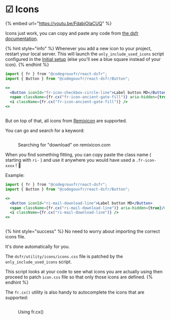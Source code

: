 # ☑ Icons

{% embed url="https://youtu.be/FdabjOlaCUQ" %}

Icons just work, you can copy and paste any code from [the dsfr documentation](https://www.systeme-de-design.gouv.fr/fondamentaux/icone).

{% hint style="info" %}
Whenever you add a new icon to your project, restart your local server. This will launch the `only_include_used_icons` script configured in the [Initial setup](./) (else you'll see a blue square instead of your icon).
{% endhint %}

```jsx
import { fr } from "@codegrouvfr/react-dsfr";
import { Button } from "@codegouvfr/react-dsfr/Button";

<>
  <Button iconId="fr-icon-checkbox-circle-line">Label button MD</Button>
  <span className={fr.cx("fr-icon-ancient-gate-fill")} aria-hidden={true}/>
  <i className={fr.cx("fr-icon-ancient-gate-fill")} />
<>
```

<figure><img src=".gitbook/assets/image (5) (1).png" alt=""><figcaption></figcaption></figure>

But on top of that, all icons from [Remixicon](https://remixicon.com/) are supported.

You can go and search for a keyword:

<figure><img src=".gitbook/assets/image (2) (1) (1).png" alt=""><figcaption><p>Searching for "download" on remixicon.com</p></figcaption></figure>

When you find something fitting, you can copy paste the class name ( starting with `ri-` ) and use it anywhere you would have used a `.fr-icon-xxxx` ! 🚀

Example:

```jsx
import { fr } from "@codegrouvfr/react-dsfr";
import { Button } from "@codegouvfr/react-dsfr/Button";

<>
  <Button iconId="ri-mail-download-line">Label button MD</Button>
  <span className={fr.cx("ri-mail-download-line")} aria-hidden={true}/>
  <i className={fr.cx("ri-mail-download-line")} />
<>
```

<figure><img src=".gitbook/assets/image (7) (1).png" alt=""><figcaption></figcaption></figure>

{% hint style="success" %}
No need to worry about importing the correct icons file.

It's done automatically for you.

The `dsfr/utility/icons/icons.css` file is patched by the `only_include_used_icons` script.

This script looks at your code to see what icons you are actually using then proceed to patch `icon.css` file so that only those icons are defined.
{% endhint %}

The `fr.cx()` utility is also handy to autocomplete the icons that are supported:

<figure><img src=".gitbook/assets/frcx (1).gif" alt=""><figcaption><p>Using fr.cx()</p></figcaption></figure>
